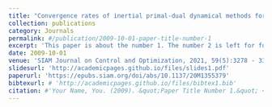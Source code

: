 ```yaml
---
title: "Convergence rates of inertial primal-dual dynamical methods for separable convex optimization problems"
collection: publications
category: Journals
permalink: #/publication/2009-10-01-paper-title-number-1
excerpt: 'This paper is about the number 1. The number 2 is left for future work.'
date: 2009-10-01
venue: 'SIAM Journal on Control and Optimization, 2021, 59(5):3278 - 3301'
slidesurl: 'http://academicpages.github.io/files/slides1.pdf'
paperurl: 'https://epubs.siam.org/doi/abs/10.1137/20M1355379'
bibtexurl: # 'http://academicpages.github.io/files/bibtex1.bib'
citation: #'Your Name, You. (2009). &quot;Paper Title Number 1.&quot; <i>Journal 1</i>. 1(1).'
---
```

